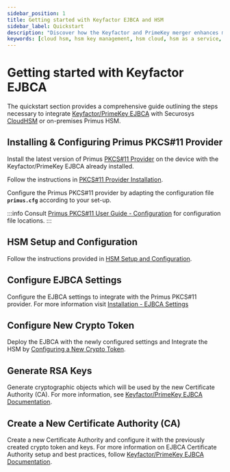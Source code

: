 ```yaml
---
sidebar_position: 1
title: Getting started with Keyfactor EJBCA and HSM
sidebar_label: Quickstart
description: "Discover how the Keyfactor and PrimeKey merger enhances machine identity management with end-to-end PKI solutions. Integrating Keyfactor's automation with PrimeKey’s EJBCA software, this robust platform supports IoT, DevOps, and enterprise environments. Secure your PKI with Securosys HSMs for strong compliance and key protection."
keywords: [cloud hsm, hsm key management, hsm cloud, hsm as a service, cloud based hsm, hsm digital signature, hsm services, hsm service, what is cloud hsm, hsm signing, hsm pki, hsm encryption, code signing hsm, hsm key, code signing service, hsm code signing, cloud code signing, cloud encryption key management, cloud hardware security module, cloudhsm vs kms, code signing certificate, key management hsm, microsoft encryption key management, hsm aws, document signing services, code signing, hsm providers, code signing as a service, aws cloudhsm documentation, hsm pricing]
---
```


# Getting started with Keyfactor EJBCA

The quickstart section provides a comprehensive guide outlining the steps necessary to integrate [Keyfactor/PrimeKey EJBCA](https://www.keyfactor.com/) with Securosys [CloudHSM](../cloudhsm/overview) or on-premises Primus HSM.

## Installing & Configuring Primus PKCS#11 Provider

Install the latest version of Primus [PKCS#11 Provider](../pkcs/overview) on the device with the Keyfactor/PrimeKey EJBCA already installed.

Follow the instructions in [PKCS#11 Provider Installation](/primekey-ejbca/Installation/Provider-setup).

Configure the Primus PKCS#11 provider by adapting the configuration file **`primus.cfg`** according to your set-up. 

:::info
Consult [Primus PKCS#11 User Guide - Configuration](/pkcs/Installation/pkcs11_provider_configuration) for configuration file locations.
:::

## HSM Setup and Configuration 

Follow the instructions provided in [HSM Setup and Configuration](/primekey-ejbca/Installation/Prerequisites#hsm-setup-and-configuration).


## Configure EJBCA Settings

Configure the EJBCA settings to integrate with the Primus PKCS#11 provider. For more information visit [Installation - EJBCA Settings](/primekey-ejbca/Installation#ejbca-property-file)


## Configure New Crypto Token

Deploy the EJBCA with the newly configured settings and Integrate the HSM by [Configuring a New Crypto Token](/primekey-ejbca/Installation/#configure-new-crypto-token).

## Generate RSA Keys

Generate cryptographic objects which will be used by the new Certificate Authority (CA). For more information, see [Keyfactor/PrimeKey EJBCA Documentation](https://doc.primekey.com/ejbca/tutorials-and-guides).

## Create a New Certificate Authority (CA)

Create a new Certificate Authority and configure it with the previously created crypto token and keys.
For more information on EJBCA Certificate Authority setup and best practices, follow [Keyfactor/PrimeKey EJBCA Documentation](https://doc.primekey.com/ejbca/tutorials-and-guides).